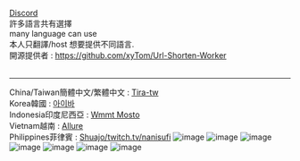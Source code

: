 [Discord](https://discord.gg/xDeaneQMj9) <br>
許多語言共有選擇<br>
many language can use<br>
本人只翻譯/host 想要提供不同語言.<br>
開源提供者 : https://github.com/xyTom/Url-Shorten-Worker<br><br>

-------------------------------------------------------------

China/Taiwan簡體中文/繁體中文 : [Tira-tw](https://github.com/tira-tw) <br>
Korea韓國 : [아이바](https://steamcommunity.com/id/yelnya/) <br>
Indonesia印度尼西亞 : [Wmmt Mosto](https://www.facebook.com/100075041294054/) <br>
Vietnam越南 : [Allure](https://steamcommunity.com/profiles/76561199512754707/) <br>
Philippines菲律賓 : [Shuajo/twitch.tv/nanisufi](https://steamcommunity.com/id/09531080506)
![image](https://github.com/Tira-tw/cloudflare-host-url-language/assets/64715639/2d5192dc-a310-486e-8159-251a8ec0f38f)
![image](https://github.com/Tira-tw/cloudflare-host-url-language/assets/64715639/3e0b3f65-d892-4355-a5e9-e99c187a005c)
![image](https://github.com/Tira-tw/cloudflare-host-url-language/assets/64715639/0d3e2357-df55-4457-b533-cc8418ef3442)
![image](https://github.com/Tira-tw/cloudflare-host-url-language/assets/64715639/441a7936-f414-4b8e-94d3-dd546aed381f)
![image](https://github.com/Tira-tw/cloudflare-host-url-language/assets/64715639/7e4fdbe2-db82-4426-ab9a-5864e79cc41b)
![image](https://github.com/Tira-tw/cloudflare-host-url-language/assets/64715639/0f04eda6-6647-4d32-8784-049243c7bfbd)
![image](https://github.com/Tira-tw/cloudflare-host-url-language/assets/64715639/4bee9d7c-1cc6-48dd-a517-d8253b0d72f6)




